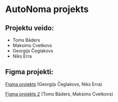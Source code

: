 # AutoNoma projekts

Projektu veido:
-
* Toms Bāders
* Maksims Cvetkovs
* Georgijs Čeglakovs
* Niks Erra

Figma projekti:
-

[Figma projekts](https://www.figma.com/file/yKOvVMaI7bte2EM53HDoCO/AutoNoma) (Georgijs Čeglakovs, Niks Erra)

[Figma projekts 2](https://www.figma.com/file/E0B8WDTjwmL57VPxpTkpmT/AutoNoma2) (Toms Bāders, Maksims Cvetkovs)
